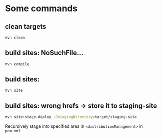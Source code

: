 # Some commands

## clean targets

```bash
mvn clean
```

## build sites: NoSuchFile...

```bash
mvn compile
```

## build sites:

```bash
mvn site
```

## build sites: wrong hrefs -> store it to staging-site
```bash
mvn site:stage-deploy -DstagingDirectory=target/staging-site
```
Recursively stage into specified area in `<distributionManagement>` in `pom.xml`